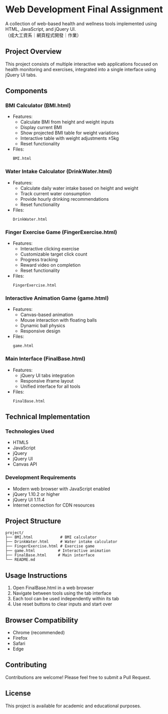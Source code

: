 # Web Development Final Assignment
A collection of web-based health and wellness tools implemented using HTML, JavaScript, and jQuery UI.<br>
（成大工資系｜網頁程式開發｜作業）

## Project Overview
This project consists of multiple interactive web applications focused on health monitoring and exercises, integrated into a single interface using jQuery UI tabs.

## Components
### BMI Calculator (BMI.html)
- Features:
  - Calculate BMI from height and weight inputs
  - Display current BMI
  - Show projected BMI table for weight variations
  - Interactive table with weight adjustments ±5kg
  - Reset functionality
- Files:
  ```
  BMI.html
  ```

### Water Intake Calculator (DrinkWater.html)
- Features:
  - Calculate daily water intake based on height and weight
  - Track current water consumption
  - Provide hourly drinking recommendations
  - Reset functionality
- Files:
  ```
  DrinkWater.html
  ```

### Finger Exercise Game (FingerExercise.html)
- Features:
  - Interactive clicking exercise
  - Customizable target click count
  - Progress tracking
  - Reward video on completion
  - Reset functionality
- Files:
  ```
  FingerExercise.html
  ```

### Interactive Animation Game (game.html)
- Features:
  - Canvas-based animation
  - Mouse interaction with floating balls
  - Dynamic ball physics
  - Responsive design
- Files:
  ```
  game.html
  ```

### Main Interface (FinalBase.html)
- Features:
  - jQuery UI tabs integration
  - Responsive iframe layout
  - Unified interface for all tools
- Files:
  ```
  FinalBase.html
  ```

## Technical Implementation
### Technologies Used
- HTML5
- JavaScript
- jQuery
- jQuery UI
- Canvas API

### Development Requirements
- Modern web browser with JavaScript enabled
- jQuery 1.10.2 or higher
- jQuery UI 1.11.4
- Internet connection for CDN resources

## Project Structure
```
project/
├── BMI.html            # BMI calculator
├── DrinkWater.html     # Water intake calculator
├── FingerExercise.html # Exercise game
├── game.html          # Interactive animation
├── FinalBase.html     # Main interface
└── README.md
```

## Usage Instructions
1. Open FinalBase.html in a web browser
2. Navigate between tools using the tab interface
3. Each tool can be used independently within its tab
4. Use reset buttons to clear inputs and start over

## Browser Compatibility
- Chrome (recommended)
- Firefox
- Safari
- Edge

## Contributing
Contributions are welcome! Please feel free to submit a Pull Request.

## License
This project is available for academic and educational purposes.

